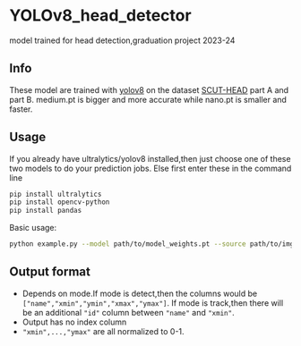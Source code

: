 # YOLOv8_head_detector
model trained for head detection,graduation project 2023-24
## Info
These model are trained with [yolov8](https://github.com/ultralytics/ultralytics) on the dataset [SCUT-HEAD](https://github.com/HCIILAB/SCUT-HEAD-Dataset-Release) part A and part B.
medium.pt is bigger and more accurate while nano.pt is smaller and faster.
## Usage
If you already have ultralytics/yolov8 installed,then just choose one of these two models to do your prediction jobs.
Else first enter these in the command line 
```bash
pip install ultralytics
pip install opencv-python
pip install pandas
```
Basic usage:
```bash
python example.py --model path/to/model_weights.pt --source path/to/img_folder --output path/to/save.csv --mode track/detect
```
## Output format
- Depends on mode.If mode is detect,then the columns would be `["name","xmin","ymin","xmax","ymax"]`.
  If mode is track,then there will be an additional `"id"` column between `"name"` and `"xmin"`.
- Output has no index column
- `"xmin",...,"ymax"` are all normalized to 0-1. 
